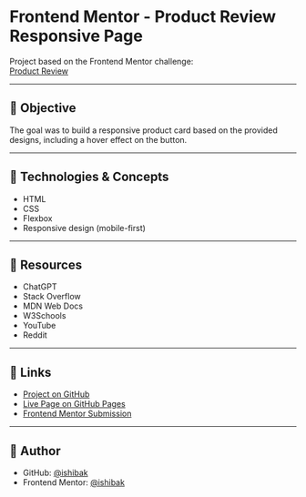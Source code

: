 # Frontend Mentor - Product Review Responsive Page

Project based on the Frontend Mentor challenge:  
[Product Review](https://www.frontendmentor.io/challenges/product-preview-card-component-GO7UmttRfa)

---

## 🎯 Objective

The goal was to build a responsive product card based on the provided designs, including a hover effect on the button.

---

## 🔧 Technologies & Concepts

- HTML
- CSS
- Flexbox
- Responsive design (mobile-first)

---

## 🧰 Resources

- ChatGPT
- Stack Overflow
- MDN Web Docs
- W3Schools
- YouTube
- Reddit

---

## 🔗 Links

- [Project on GitHub](https://github.com/ishibak/product_review)
- [Live Page on GitHub Pages](https://ishibak.github.io/product_review/)
- [Frontend Mentor Submission](https://www.frontendmentor.io/solutions/responsive-product-review-page---html-css-Z1nU6u2pYm)

---

## 👤 Author

- GitHub: [@ishibak](https://github.com/ishibak)
- Frontend Mentor: [@ishibak](https://www.frontendmentor.io/profile/ishibak)
